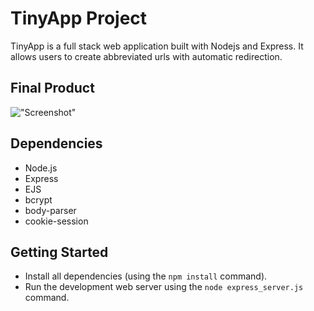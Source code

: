 # TinyApp Project

TinyApp is a full stack web application built with Nodejs and Express. It allows users to create abbreviated urls with automatic redirection.

## Final Product

!["Screenshot"](#)

## Dependencies

- Node.js
- Express
- EJS
- bcrypt
- body-parser
- cookie-session


## Getting Started

- Install all dependencies (using the `npm install` command).
- Run the development web server using the `node express_server.js` command.
